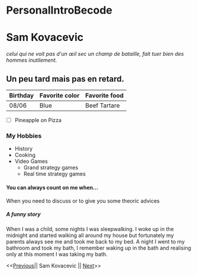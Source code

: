# PersonalIntroBecode
# Sam Kovacevic
*celui qui ne voit pas d'un œil sec un champ de bataille, fait tuer bien des hommes inutilement.*
## Un peu tard mais pas en retard.
| Birthday | Favorite color | Favorite food |
| ----------- | ----------- | ----------- |
| 08/06 | Blue | Beef Tartare |
- [ ] Pineapple on Pizza
### My Hobbies

- History
- Cooking
- Video Games
    - Grand strategy games
    - Real time strategy games

#### You can always count on me when...

When you need to discuss or to give you some theoric advices

##### A funny story

When I was a child, some nights I was sleepwalking. I woke up in the midnight and started walking all around my house but fortunately my parents always see me and took me back to my bed. A night I went to my bathroom and took my bath, I remember waking up in the bath and realising only at this moment I was taking my bath.

<<[Previous]()|| Sam Kovacevic || [Next]()>>


